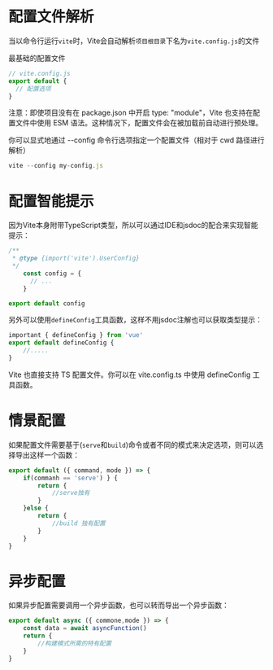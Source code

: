 #

# 配置文件解析

当以命令行运行`vite`时，Vite会自动解析`项目根目录`下名为`vite.config.js`的文件

最基础的配置文件
```js
// vite.config.js
export default {
  // 配置选项
}
```
注意：即使项目没有在 package.json 中开启 type: "module"，Vite 也支持在配置文件中使用 ESM 语法。这种情况下，配置文件会在被加载前自动进行预处理。

你可以显式地通过 --config 命令行选项指定一个配置文件（相对于 cwd 路径进行解析）
```js
vite --config my-config.js
```
# 配置智能提示
因为Vite本身附带TypeScript类型，所以可以通过IDE和jsdoc的配合来实现智能提示：
```js
/**
 * @type {import('vite').UserConfig}
 */
	const config = {
	  // ...
	}

export default config
```
另外可以使用`defineConfig`工具函数，这样不用jsdoc注解也可以获取类型提示：
```js
important { defineConfig } from 'vue'
export default defineConfig {
	//.....
}
```
Vite 也直接支持 TS 配置文件。你可以在 vite.config.ts 中使用 defineConfig 工具函数。

# 情景配置
如果配置文件需要基于(`serve`和`build`)命令或者不同的模式来决定选项，则可以选择导出这样一个函数：
```js
export default ({ command, mode }) => {
	if(commanh == 'serve') } {
		return {
			//serve独有
		}
	}else {
		return {
			//build 独有配置
		}
	}
}
```

# 异步配置
如果异步配置需要调用一个异步函数，也可以转而导出一个异步函数：
```js
export default async ({ commone,mode }) => {
	const data = await asyncFunction()
	return {
		//构建模式所需的特有配置
	}
}
```



